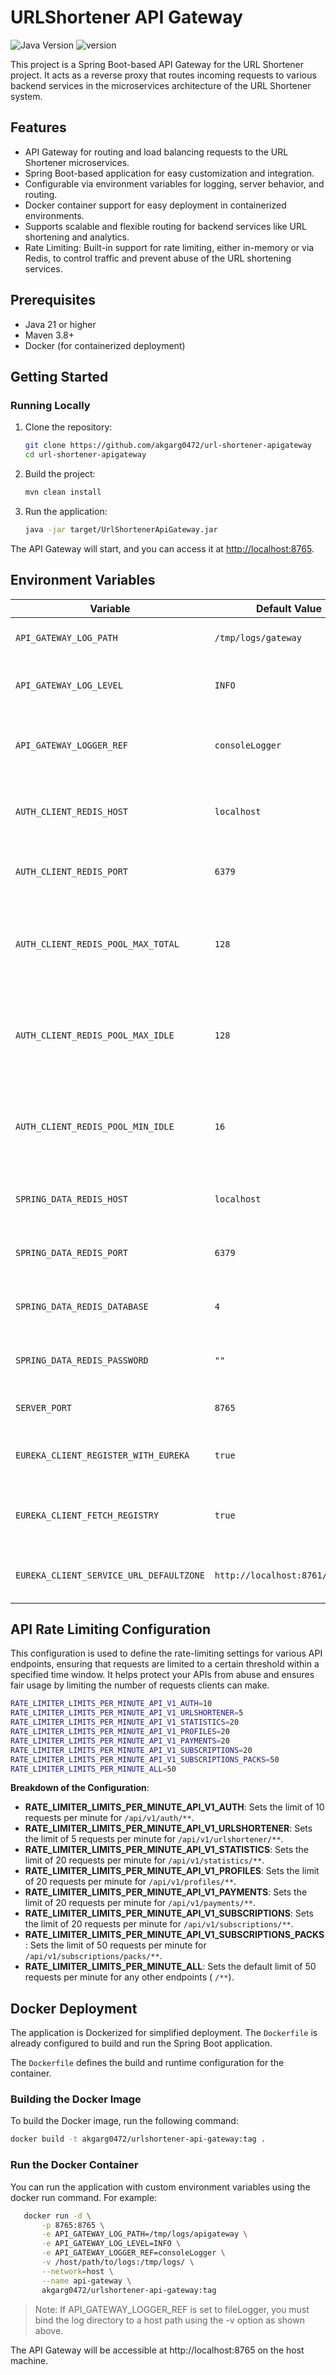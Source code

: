 # URLShortener API Gateway

![Java Version](https://img.shields.io/badge/Java-21-orange)
![version](https://img.shields.io/badge/version-2.6.6-blue)

This project is a Spring Boot-based API Gateway for the URL Shortener project. It acts as a reverse proxy that routes
incoming requests to various backend services in the microservices architecture of the URL Shortener system.

## Features

- API Gateway for routing and load balancing requests to the URL Shortener microservices.
- Spring Boot-based application for easy customization and integration.
- Configurable via environment variables for logging, server behavior, and routing.
- Docker container support for easy deployment in containerized environments.
- Supports scalable and flexible routing for backend services like URL shortening and analytics.
- Rate Limiting: Built-in support for rate limiting, either in-memory or via Redis, to control traffic and prevent
  abuse of the URL shortening services.

## Prerequisites

- Java 21 or higher
- Maven 3.8+
- Docker (for containerized deployment)

## Getting Started

### Running Locally

1. Clone the repository:
   ```bash
   git clone https://github.com/akgarg0472/url-shortener-apigateway
   cd url-shortener-apigateway
   ```

2. Build the project:
   ```bash
   mvn clean install
   ```

3. Run the application:
   ```bash
   java -jar target/UrlShortenerApiGateway.jar
   ```

The API Gateway will start, and you can access it at [http://localhost:8765](http://localhost:8765).

## Environment Variables

| Variable                                | Default Value                   | Description                                                                          |
|-----------------------------------------|---------------------------------|--------------------------------------------------------------------------------------|
| `API_GATEWAY_LOG_PATH`                  | `/tmp/logs/gateway`             | Path where Eureka logs will be stored.                                               |
| `API_GATEWAY_LOG_LEVEL`                 | `INFO`                          | Log level for general application logs.                                              |
| `API_GATEWAY_LOGGER_REF`                | `consoleLogger`                 | Reference name for the logger (`consoleLogger` or `fileLogger`).                     |
| `AUTH_CLIENT_REDIS_HOST`                | `localhost`                     | Redis host address for the authentication service.                                   |
| `AUTH_CLIENT_REDIS_PORT`                | `6379`                          | Redis port for the authentication service.                                           |
| `AUTH_CLIENT_REDIS_POOL_MAX_TOTAL`      | `128`                           | Maximum number of connections in the Redis pool for the authentication service.      |
| `AUTH_CLIENT_REDIS_POOL_MAX_IDLE`       | `128`                           | Maximum number of idle connections in the Redis pool for the authentication service. |
| `AUTH_CLIENT_REDIS_POOL_MIN_IDLE`       | `16`                            | Minimum number of idle connections in the Redis pool for the authentication service. |
| `SPRING_DATA_REDIS_HOST`                | `localhost`                     | Redis host for the Spring Data Redis connection.                                     |
| `SPRING_DATA_REDIS_PORT`                | `6379`                          | Redis port for the Spring Data Redis connection.                                     |
| `SPRING_DATA_REDIS_DATABASE`            | `4`                             | The Redis database number to use (default: 0).                                       |
| `SPRING_DATA_REDIS_PASSWORD`            | `""`                            | Password for Redis connection (if required).                                         |
| `SERVER_PORT`                           | `8765`                          | The port where the server will run.                                                  |
| `EUREKA_CLIENT_REGISTER_WITH_EUREKA`    | `true`                          | Whether to register the service with Eureka or not.                                  |
| `EUREKA_CLIENT_FETCH_REGISTRY`          | `true`                          | Whether to fetch the service registry from Eureka or not.                            |
| `EUREKA_CLIENT_SERVICE_URL_DEFAULTZONE` | `http://localhost:8761/eureka/` | The URL for the Eureka service registry.                                             |

## API Rate Limiting Configuration

This configuration is used to define the rate-limiting settings for various API endpoints, ensuring that requests are
limited to a certain threshold within a specified time window. It helps protect your APIs from abuse and ensures fair
usage by limiting the number of requests clients can make.

```bash
RATE_LIMITER_LIMITS_PER_MINUTE_API_V1_AUTH=10
RATE_LIMITER_LIMITS_PER_MINUTE_API_V1_URLSHORTENER=5
RATE_LIMITER_LIMITS_PER_MINUTE_API_V1_STATISTICS=20
RATE_LIMITER_LIMITS_PER_MINUTE_API_V1_PROFILES=20
RATE_LIMITER_LIMITS_PER_MINUTE_API_V1_PAYMENTS=20
RATE_LIMITER_LIMITS_PER_MINUTE_API_V1_SUBSCRIPTIONS=20
RATE_LIMITER_LIMITS_PER_MINUTE_API_V1_SUBSCRIPTIONS_PACKS=50
RATE_LIMITER_LIMITS_PER_MINUTE_ALL=50
```

**Breakdown of the Configuration**:

- **RATE_LIMITER_LIMITS_PER_MINUTE_API_V1_AUTH**: Sets the limit of 10 requests per minute for `/api/v1/auth/**`.
- **RATE_LIMITER_LIMITS_PER_MINUTE_API_V1_URLSHORTENER**: Sets the limit of 5 requests per minute for
  `/api/v1/urlshortener/**`.
- **RATE_LIMITER_LIMITS_PER_MINUTE_API_V1_STATISTICS**: Sets the limit of 20 requests per minute for
  `/api/v1/statistics/**`.
- **RATE_LIMITER_LIMITS_PER_MINUTE_API_V1_PROFILES**: Sets the limit of 20 requests per minute for
  `/api/v1/profiles/**`.
- **RATE_LIMITER_LIMITS_PER_MINUTE_API_V1_PAYMENTS**: Sets the limit of 20 requests per minute for
  `/api/v1/payments/**`.
- **RATE_LIMITER_LIMITS_PER_MINUTE_API_V1_SUBSCRIPTIONS**: Sets the limit of 20 requests per minute for
  `/api/v1/subscriptions/**`.
- **RATE_LIMITER_LIMITS_PER_MINUTE_API_V1_SUBSCRIPTIONS_PACKS**: Sets the limit of 50 requests per minute for
  `/api/v1/subscriptions/packs/**`.
- **RATE_LIMITER_LIMITS_PER_MINUTE_ALL**: Sets the default limit of 50 requests per minute for any other endpoints (
  `/**`).

## Docker Deployment

The application is Dockerized for simplified deployment. The `Dockerfile` is already configured to build and run the
Spring Boot application.

The `Dockerfile` defines the build and runtime configuration for the container.

### Building the Docker Image

To build the Docker image, run the following command:

  ```bash
  docker build -t akgarg0472/urlshortener-api-gateway:tag .
```

### Run the Docker Container

You can run the application with custom environment variables using the docker run command. For example:

```bash
   docker run -d \
       -p 8765:8765 \
       -e API_GATEWAY_LOG_PATH=/tmp/logs/apigateway \
       -e API_GATEWAY_LOG_LEVEL=INFO \
       -e API_GATEWAY_LOGGER_REF=consoleLogger \
       -v /host/path/to/logs:/tmp/logs/ \
       --network=host \
       --name api-gateway \
       akgarg0472/urlshortener-api-gateway:tag
```

> Note: If API_GATEWAY_LOGGER_REF is set to fileLogger, you must bind the log directory to a host path using the -v
> option as shown above.

The API Gateway will be accessible at http://localhost:8765 on the host machine.
